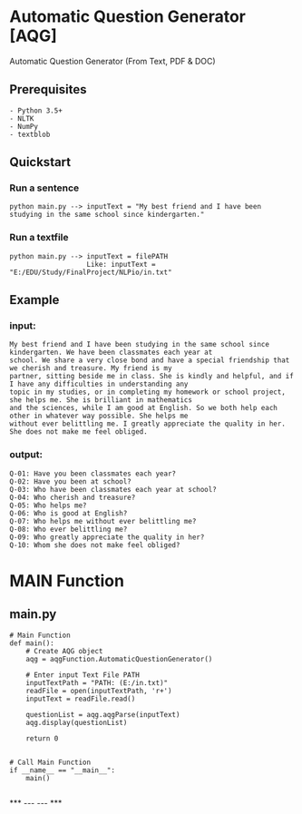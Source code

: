 # Automatic Question Generator [AQG]
Automatic Question Generator (From Text, PDF &amp; DOC)


Prerequisites
-------------
```
- Python 3.5+
- NLTK
- NumPy
- textblob
```

## Quickstart
### Run a sentence
```
python main.py --> inputText = "My best friend and I have been studying in the same school since kindergarten."
```

### Run a textfile
```
python main.py --> inputText = filePATH
                   Like: inputText = "E:/EDU/Study/FinalProject/NLPio/in.txt"
```


## Example
### input:
```
My best friend and I have been studying in the same school since kindergarten. We have been classmates each year at 
school. We share a very close bond and have a special friendship that we cherish and treasure. My friend is my 
partner, sitting beside me in class. She is kindly and helpful, and if I have any difficulties in understanding any 
topic in my studies, or in completing my homework or school project, she helps me. She is brilliant in mathematics 
and the sciences, while I am good at English. So we both help each other in whatever way possible. She helps me 
without ever belittling me. I greatly appreciate the quality in her. She does not make me feel obliged.
```

### output:
```
Q-01: Have you been classmates each year?
Q-02: Have you been at school?
Q-03: Who have been classmates each year at school?
Q-04: Who cherish and treasure?
Q-05: Who helps me?
Q-06: Who is good at English?
Q-07: Who helps me without ever belittling me?
Q-08: Who ever belittling me?
Q-09: Who greatly appreciate the quality in her?
Q-10: Whom she does not make feel obliged?
```

# MAIN Function
## main.py
```
# Main Function
def main():
    # Create AQG object
    aqg = aqgFunction.AutomaticQuestionGenerator()

    # Enter input Text File PATH
    inputTextPath = "PATH: (E:/in.txt)"
    readFile = open(inputTextPath, 'r+')
    inputText = readFile.read()

    questionList = aqg.aqgParse(inputText)
    aqg.display(questionList)

    return 0


# Call Main Function
if __name__ == "__main__":
    main()
 
```



*** --- --- ***
